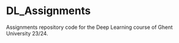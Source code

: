 # DL_Assignments

Assignments repository code for the Deep Learning course of Ghent University 23/24.
